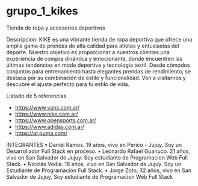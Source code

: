 # grupo_1_kikes
Tienda de ropa y accesorios deportivos

Descripcion: KIKE es una vibrante tienda de ropa deportiva que ofrece una amplia gama de prendas de alta calidad para atletas y entusiastas del deporte. Nuestro objetivo es proporcionar a nuestros clientes una experiencia de compra dinámica y emocionante, donde encuentren las últimas tendencias en moda deportiva y tecnología textil. Desde cómodos conjuntos para entrenamiento hasta elegantes prendas de rendimiento,  se destaca por su combinación de estilo y funcionalidad. Ven a visitarnos y descubre el ajuste perfecto para tu estilo de vida.

Listado de 5 referencias
* https://www.vans.com.ar/
* https://www.nike.com.ar/
* https://www.opensports.com.ar/
* https://www.adidas.com.ar/
* https://ar.puma.com/

INTEGRANTES 
• Daniel Ramos. 19 años, vivo en Perico - Jujuy. Soy un Desarrollador Full Stack en proceso.
• Leonardo Rafael Guanuco. 21 años, vivo en San Salvador de Jujuy. Soy estudiante de Programacion Web Full Stack.
• Nicolás Vedia. 18 años, vivo en San Salvador de Jujuy. Soy un Estudiante de Programación Full Stack.
• Jorge Zoto, 32 años, vivo en San Salvador de Jujuy, Soy estudiante de Programacion Web Full Stack 
